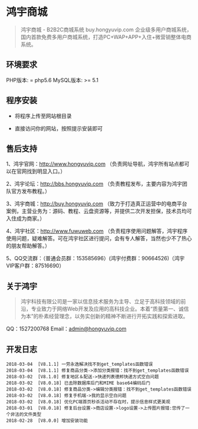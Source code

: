 # 鸿宇商城

> 鸿宇商城 - B2B2C商城系统 buy.hongyuvip.com 企业级多用户商城系统，国内首款免费多用户商城系统，打造PC+WAP+APP+入住+微营销整体电商系统。

## 环境要求

PHP版本: = php5.6
MySQL版本: >= 5.1

## 程序安装

* 将程序上传至网站根目录

* 直接访问你的网站，按照提示安装即可

## 售后支持

1、鸿宇官网：http://www.hongyuvip.com （负责网址导航，鸿宇所有站点都可以在官网找到明显入口。）

2、鸿宇论坛：http://bbs.hongyuvip.com （负责教程发布，主要内容为鸿宇团队官方发布教程。）

3、鸿宇商城：http://buy.hongyuvip.com （致力于打造真正运营中的电商平台案例，主营业务为：源码、教程、云盘资源等，并提供二次开发担保，技术员均可入住成为商家。）

4、鸿宇社区：http://www.fuwuweb.com （负责程序使用问题解答，鸿宇程序使用问题，疑难解答。可在鸿宇社区进行提问，会有专人解答，当然也少不了热心的朋友帮助解答。）

5、QQ交流群：（普通会员群：153585696）(鸿宇付费群：90664526)（鸿宇VIP客户群：87516690）

## 关于鸿宇

> 鸿宇科技有限公司是一家以信息技术服务为主导、立足于高科技领域的前沿，专业致力于网络Web开发及应用的高科技企业。本着“质量第一、诚信为本”的朴素经营理念，以务实创新的精神不断进行开拓实践和探索进取。

QQ：1527200768
Email：admin@hongyuvip.com

## 开发日志

```
2018-03-04  [V8.1.1] 一劳永逸解决找不到get_templates函数错误
2018-03-04  [V8.1.1] 修复商品分类->添加分类报错：找不到get_templates函数错误
2018-03-02  [V8.1.0] 修复地区＆配送->快递列表德邦快递方式空白问题
2018-03-02  [V8.0.18] 已去除数据库后门和MIME base64编码后门
2018-03-02  [V8.0.18] 修复商品分类->编辑分类报错：找不到get_templates函数错误
2018-03-02  [V8.0.18] 修复手机端->我的显示空白问题
2018-03-02  [V8.0.18] 优化PC端首页秒杀活动不存在时，提示信息样式更美观
2018-03-01  [V8.0.18] 修复后台设置->商店设置->logo设置->上传图片报错:您传了一个非法的文件类型
2018-02-28  [V8.0.0] 增加安装功能
```
